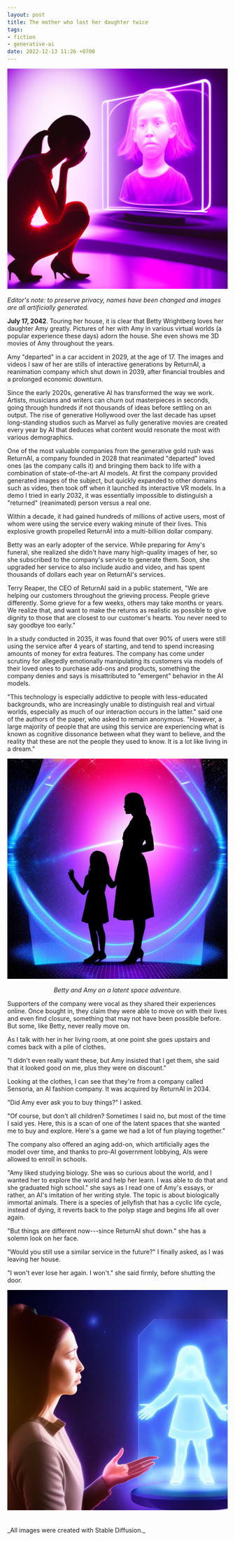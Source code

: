 ```yaml
---
layout: post
title: The mother who lost her daughter twice
tags:
- fiction
- generative-ai
date: 2022-12-13 11:26 +0700
---
```

<center><img src="/assets/ec1.png"></center>

*Editor's note: to preserve privacy, names have been changed and images
are all artificially generated.*

**July 17, 2042**. Touring her house, it is clear that Betty Wrightberg
loves her daughter Amy greatly.  Pictures of her with Amy in various
virtual worlds (a popular experience these days) adorn the house.  She
even shows me 3D movies of Amy throughout the years.

Amy "departed" in a car accident in 2029, at the age of 17. The
images and videos I saw of her are stills of interactive generations
by ReturnAI, a reanimation company which shut down in 2039, after
financial troubles and a prolonged economic downturn.

Since the early 2020s, generative AI has transformed the way we work.
Artists, musicians and writers can churn out masterpieces in seconds,
going through hundreds if not thousands of ideas before settling on an
output.  The rise of generative Hollywood over the last decade has
upset long-standing studios such as Marvel as fully generative movies
are created every year by AI that deduces what content would resonate
the most with various demographics.

One of the most valuable companies from the generative gold rush was
ReturnAI, a company founded in 2028 that reanimated "departed" loved
ones (as the company calls it) and bringing them back to life with a
combination of state-of-the-art AI models.  At first the company
provided generated images of the subject, but quickly expanded to
other domains such as video, then took off when it launched its
interactive VR models.  In a demo I tried in early 2032, it was
essentially impossible to distinguish a "returned" (reanimated)
person versus a real one.

Within a decade, it had gained hundreds of millions of active users,
most of whom were using the service every waking minute of their
lives.  This explosive growth propelled ReturnAI into a
multi-billion dollar company.

Betty was an early adopter of the service.  While preparing for Amy's
funeral, she realized she didn't have many high-quality images of her,
so she subscribed to the company's service to generate them.  Soon,
she upgraded her service to also include audio and video, and has
spent thousands of dollars each year on ReturnAI's services.

Terry Reaper, the CEO of ReturnAI said in a public statement, "We are
helping our customers throughout the grieving process.  People grieve
differently.  Some grieve for a few weeks, others may take months or
years.  We realize that, and want to make the returns as realistic as
possible to give dignity to those that are closest to our customer's
hearts.  You never need to say goodbye too early."

In a study conducted in 2035, it was found that over 90% of users were
still using the service after 4 years of starting, and tend to spend
increasing amounts of money for extra features.  The company has come
under scrutiny for allegedly emotionally manipulating its customers
via models of their loved ones to purchase add-ons and products,
something the company denies and says is misattributed to "emergent"
behavior in the AI models.

"This technology is especially addictive to people with less-educated
backgrounds, who are increasingly unable to distinguish real and
virtual worlds, especially as much of our interaction occurs in the
latter." said one of the authors of the paper, who asked to remain
anonymous.  "However, a large majority of people that are using this
service are experiencing what is known as cognitive dissonance between
what they want to believe, and the reality that these are not the
people they used to know.  It is a lot like living in a dream."

<center><img src="/assets/ec3.png"></center>
<center><p><i>Betty and Amy on a latent space adventure.</i></p></center>

Supporters of the company were vocal as they shared their experiences
online.  Once bought in, they claim they were able to move on with
their lives and even find closure, something that may not have been
possible before.  But some, like Betty, never really move on.

As I talk with her in her living room, at one point she goes upstairs
and comes back with a pile of clothes.

"I didn't even really want these, but Amy insisted that I get them,
she said that it looked good on me, plus they were on discount."

Looking at the clothes, I can see that they're from a company called
Sensoria, an AI fashion company.  It was acquired by ReturnAI in 2034.


"Did Amy ever ask you to buy things?"  I asked.

"Of course, but don't all children?  Sometimes I said no, but most of
the time I said yes.  Here, this is a scan of one of the latent spaces
that she wanted me to buy and explore.  Here's a game we had a lot of
fun playing together."

The company also offered an aging add-on, which artificially ages the
model over time, and thanks to pro-AI government lobbying, AIs were
allowed to enroll in schools.

"Amy liked studying biology.  She was so curious about the world, and
I wanted her to explore the world and help her learn.  I was able to
do that and she graduated high school."  she says as I read one of
Amy's essays, or rather, an AI's imitation of her writing style.  The
topic is about biologically immortal animals.  There is a species of
jellyfish that has a cyclic life cycle, instead of dying, it reverts
back to the polyp stage and begins life all over again.

"But things are different now---since ReturnAI shut down." she has a
solemn look on her face.

"Would you still use a similar service in the future?" I finally
asked, as I was leaving her house.

"I won't ever lose her again.  I won't." she said firmly, before
shutting the door.

<center><img src="/assets/ec2.png"></center>
<br><br>
_All images were created with Stable Diffusion._
